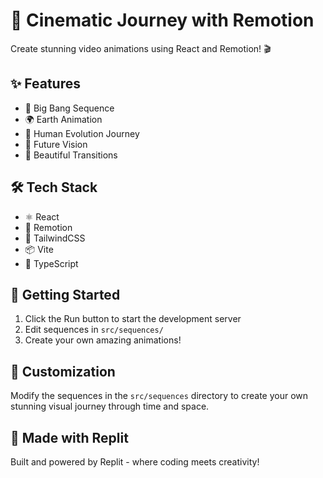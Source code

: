 
# 🌟 Cinematic Journey with Remotion

Create stunning video animations using React and Remotion! 🎬

## ✨ Features

- 🌌 Big Bang Sequence
- 🌍 Earth Animation
- 👥 Human Evolution Journey
- 🚀 Future Vision
- 🎨 Beautiful Transitions

## 🛠️ Tech Stack

- ⚛️ React
- 🎥 Remotion
- 🎨 TailwindCSS
- 📦 Vite
- 🔧 TypeScript

## 🚀 Getting Started

1. Click the Run button to start the development server
2. Edit sequences in `src/sequences/`
3. Create your own amazing animations!

## 🎨 Customization

Modify the sequences in the `src/sequences` directory to create your own stunning visual journey through time and space.

## 🌟 Made with Replit

Built and powered by Replit - where coding meets creativity! 
